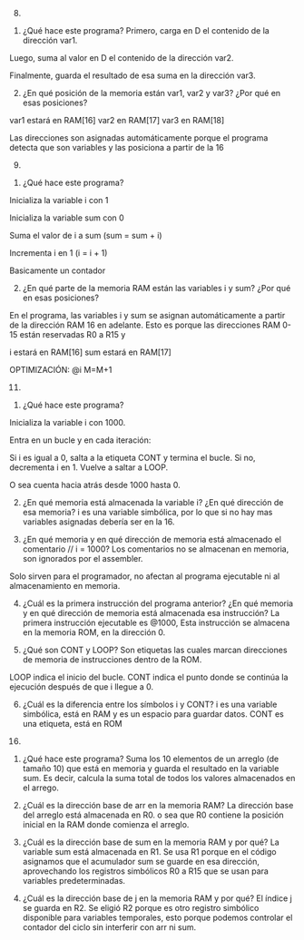 8)
1. ¿Qué hace este programa?
Primero, carga en D el contenido de la dirección var1.

Luego, suma al valor en D el contenido de la dirección var2.

Finalmente, guarda el resultado de esa suma en la dirección var3.

2. ¿En qué posición de la memoria están var1, var2 y var3? ¿Por qué en esas posiciones?

var1 estará en RAM[16]
var2 en RAM[17]
var3 en RAM[18]

Las direcciones son asignadas automáticamente porque el programa detecta que son variables y las posiciona a partir de la 16

9)
1. ¿Qué hace este programa?

Inicializa la variable i con 1

Inicializa la variable sum con 0

Suma el valor de i a sum (sum = sum + i)

Incrementa i en 1 (i = i + 1)

Basicamente un contador


2. ¿En qué parte de la memoria RAM están las variables i y sum? ¿Por qué en esas posiciones?

En el programa, las variables i y sum se asignan automáticamente a partir de la dirección RAM 16 en adelante.
Esto es porque las direcciones RAM 0-15 están reservadas R0 a R15 y 

i estará en RAM[16]
sum estará en RAM[17]

OPTIMIZACIÓN: 
@i
M=M+1

11)
1. ¿Qué hace este programa?

Inicializa la variable i con 1000.

Entra en un bucle y en cada iteración:

Si i es igual a 0, salta a la etiqueta CONT y termina el bucle.
Si no, decrementa i en 1.
Vuelve a saltar a LOOP.

O sea cuenta hacia atrás desde 1000 hasta 0.


2. ¿En qué memoria está almacenada la variable i? ¿En qué dirección de esa memoria?
i es una variable simbólica, por lo que si no hay mas variables asignadas debería ser en la 16.


3. ¿En qué memoria y en qué dirección de memoria está almacenado el comentario // i = 1000?
Los comentarios no se almacenan en memoria, son ignorados por el assembler.

Solo sirven para el programador, no afectan al programa ejecutable ni al almacenamiento en memoria.


4. ¿Cuál es la primera instrucción del programa anterior? ¿En qué memoria y en qué dirección de memoria está almacenada esa instrucción?
La primera instrucción ejecutable es @1000, Esta instrucción se almacena en la memoria ROM, en la dirección 0.


5. ¿Qué son CONT y LOOP?
Son etiquetas las cuales marcan direcciones de memoria de instrucciones dentro de la ROM.

LOOP indica el inicio del bucle.
CONT indica el punto donde se continúa la ejecución después de que i llegue a 0.


6. ¿Cuál es la diferencia entre los símbolos i y CONT?
i es una variable simbólica, está en RAM y es un espacio para guardar datos.
CONT es una etiqueta, está en ROM




16)
1. ¿Qué hace este programa?
Suma los 10 elementos de un arreglo (de tamaño 10) que está en memoria y guarda el resultado en la variable sum. Es decir, calcula la suma total de todos los valores almacenados en el arrego.

2. ¿Cuál es la dirección base de arr en la memoria RAM?
La dirección base del arreglo está almacenada en R0. o sea que R0 contiene la posición inicial en la RAM donde comienza el arreglo.

3. ¿Cuál es la dirección base de sum en la memoria RAM y por qué?
La variable sum está almacenada en R1. Se usa R1 porque en el código asignamos que el acumulador sum se guarde en esa dirección, aprovechando los registros simbólicos R0 a R15 que se usan para variables predeterminadas.

4. ¿Cuál es la dirección base de j en la memoria RAM y por qué?
El índice j se guarda en R2. Se eligió R2 porque es otro registro simbólico disponible para variables temporales, esto porque podemos controlar el contador del ciclo sin interferir con arr ni sum.
